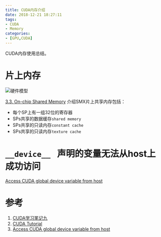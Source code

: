 ```yaml
---
title: CUDA内存介绍
date: 2018-12-21 18:27:11
tags:
- CUDA
- Memory
categories:
- [GPU,CUDA]
---
```


CUDA内存使用总结。  
<!-- more -->


# 片上内存

    
![硬件模型](../CUDA内存介绍/hardware-model.png)

[3.3. On-chip Shared Memory](https://docs.nvidia.com/cuda/parallel-thread-execution/index.html#on-chip-shared-memory) 介绍SMX片上共享内存包括：  
+ 每个SP上有一组32位的寄存器
+ SPs共享的数据缓存`shared memory`
+ SPs共享的只读内存`constant cache`
+ SPs共享的只读内存`texture cache`



# `__device__ ` 声明的变量无法从host上成功访问    

[Access CUDA global device variable from host](https://stackoverflow.com/questions/34041372/access-cuda-global-device-variable-from-host#)




# 参考
1. [CUDA学习笔记九](https://blog.csdn.net/langb2014/article/details/51348616)
2. [CUDA Tutorial](https://jhui.github.io/2017/03/06/CUDA/)
3. [Access CUDA global device variable from host](https://stackoverflow.com/questions/34041372/access-cuda-global-device-variable-from-host#)
